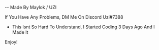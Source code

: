 -- Made By Maylok / UZI

If You Have Any Problems, DM Me On Discord Uzi#7388
 - This Isnt So Hard To Understand, I Started Coding 3 Days Ago And I Made It

Enjoy!
